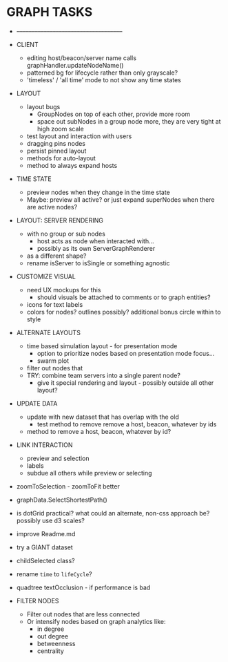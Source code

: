 # GRAPH TASKS

- –––––––––––––––––––––––––––––––––––

- CLIENT
  - editing host/beacon/server name calls graphHandler.updateNodeName()
  - patterned bg for lifecycle rather than only grayscale?
  - 'timeless' / 'all time' mode to not show any time states

- LAYOUT
  - layout bugs 
    - GroupNodes on top of each other, provide more room
    - space out subNodes in a group node more, they are very tight at high zoom scale
  - test layout and interaction with users
  - dragging pins nodes
  - persist pinned layout
  - methods for auto-layout
  - method to always expand hosts
  
- TIME STATE
  - preview nodes when they change in the time state
  - Maybe: preview all active? or just expand superNodes when there are active nodes?

- LAYOUT: SERVER RENDERING
  - with no group or sub nodes
    - host acts as node when interacted with...
    - possibly as its own ServerGraphRenderer
  - as a different shape?
  - rename isServer to isSingle or something agnostic

- CUSTOMIZE VISUAL
  - need UX mockups for this 
    - should visuals be attached to comments or to graph entities?
  - icons for text labels 
  - colors for nodes? outlines possibly? additional bonus circle within to style

- ALTERNATE LAYOUTS
  - time based simulation layout - for presentation mode
    - option to prioritize nodes based on presentation mode focus...
    - swarm plot
  - filter out nodes that 
  - TRY: combine team servers into a single parent node?
    - give it special rendering and layout - possibly outside all other layout?

- UPDATE DATA
  - update with new dataset that has overlap with the old
    - test method to remove remove a host, beacon, whatever by ids
  - method to remove a host, beacon, whatever by id?

- LINK INTERACTION
  - preview and selection
  - labels
  - subdue all others while preview or selecting

- zoomToSelection - zoomToFit better
- graphData.SelectShortestPath()
- is dotGrid practical? what could an alternate, non-css approach be? possibly use d3 scales?
- improve Readme.md
- try a GIANT dataset
- childSelected class?
- rename `time` to `lifeCycle`?
- quadtree textOcclusion - if performance is bad


- FILTER NODES
  - Filter out nodes that are less connected
  - Or intensify nodes based on graph analytics like:
  	* in degree 
  	* out degree
  	* betweenness 
  	* centrality
